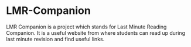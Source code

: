 # LMR-Companion
LMR Companion is a project which stands for Last Minute Reading Companion. It is a useful website from where students can read up during last minute revision and find useful links.
